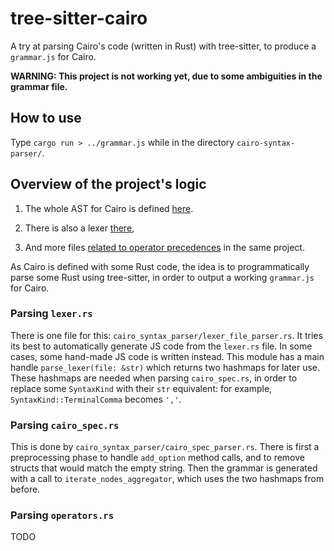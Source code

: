 # tree-sitter-cairo
A try at parsing Cairo's code (written in Rust) with tree-sitter, to produce a `grammar.js` for Cairo.

**WARNING: This project is not working yet, due to some ambiguities in the grammar file.**

## How to use
Type `cargo run > ../grammar.js` while in the directory `cairo-syntax-parser/`. 

## Overview of the project's logic

1. The whole AST for Cairo is defined [here](https://github.com/starkware-libs/cairo/blob/main/crates/cairo-lang-syntax-codegen/src/cairo_spec.rs).

2. There is also a lexer [there](https://github.com/starkware-libs/cairo/blob/main/crates/cairo-lang-parser/src/lexer.rs),
3. And more files [related to operator precedences](https://github.com/starkware-libs/cairo/blob/main/crates/cairo-lang-parser/src/operators.rs
) in the same project.

 As Cairo is defined with some Rust code, the idea is to programmatically parse some Rust using tree-sitter, in order to output a working `grammar.js` for Cairo. 
 
 ### Parsing `lexer.rs`
 
 There is one file for this: `cairo_syntax_parser/lexer_file_parser.rs`. It tries its best to automatically generate JS code from the `lexer.rs` file. In some cases, some hand-made JS code is written instead.
 This module has a main handle `parse_lexer(file: &str)` which returns two hashmaps for later use. These hashmaps are needed when parsing `cairo_spec.rs`, in order to replace some `SyntaxKind` with their `str` equivalent: for example, `SyntaxKind::TerminalComma` becomes `','`.
 
 ### Parsing `cairo_spec.rs`
 
 This is done by `cairo_syntax_parser/cairo_spec_parser.rs`. There is first a preprocessing phase to handle `add_option` method calls, and to remove structs that would match the empty string.
 Then the grammar is generated with a call to `iterate_nodes_aggregator`, which uses the two hashmaps from before.

### Parsing `operators.rs`
TODO
